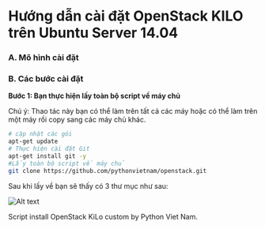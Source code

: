 # Hướng dẫn cài đặt OpenStack KILO trên Ubuntu Server 14.04
### A. Mô hình cài đặt
### B. Các bước cài đặt
<b>Bước 1: Bạn thực hiện lấy toàn bộ script về máy chủ</b>

Chú ý: Thao tác này bạn có thể làm trên tất cả các máy hoặc có thể làm trên một máy rồi copy sang các máy chủ khác.

```sh
# cập nhật các gói
apt-get update
# Thực hiện cài đặt Git
apt-get install git -y
#Lấy toàn bộ script về máy chủ	
git clone https://github.com/pythonvietnam/openstack.git

```
Sau khi lấy về bạn sẽ thấy có 3 thư mục như sau:

![Alt text](http://i.imgur.com/3SV240A.jpg)




Script install OpenStack KiLo custom by Python Viet Nam. 
